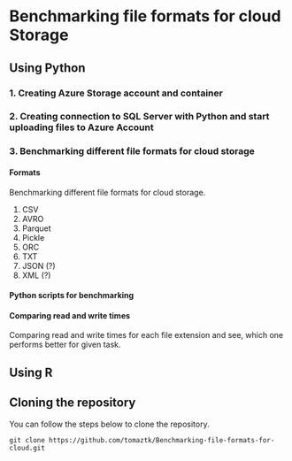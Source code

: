 # Benchmarking file formats for cloud Storage

## Using Python 
### 1. Creating Azure Storage account and container

### 2. Creating connection to SQL Server with Python and start uploading files to Azure Account

### 3. Benchmarking different file formats for cloud storage

#### Formats
Benchmarking different file formats for cloud storage.
1. CSV
2. AVRO
3. Parquet
4. Pickle
5. ORC
6. TXT
7. JSON (?)
8. XML (?)


#### Python scripts for benchmarking


#### Comparing read and write times

Comparing read and write times for each file extension and see, which one performs better for given task.


## Using R  


## Cloning the repository
You can follow the steps below to clone the repository.
```
git clone https://github.com/tomaztk/Benchmarking-file-formats-for-cloud.git
```
